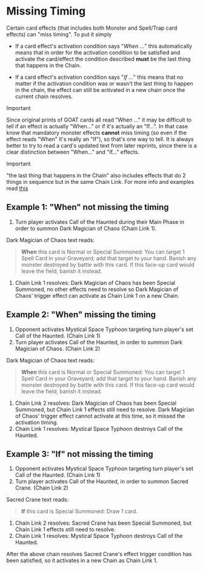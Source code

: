 # Missing Timing

Certain card effects (that includes both Monster and Spell/Trap card effects) can "miss timing". To put it simply

* If a card effect's activation condition says "_When ..._" this automatically means that 
in order for the activation condition to be satisfied and activate the card/effect the condition described 
**must** be the last thing that happens in the Chain.

* If a card effect's activation condition says  "_If ..._" this means that no matter if the activation 
condition was or wasn't the last thing to happen in the chain, the effect can still be activated in 
a new chain once the current chain resolves.

> [!IMPORTANT]
> Since original prints of GOAT cards all read "When ..." it may be difficult to tell if an effect is 
> actually "When..." or if it's actually an "If...". In that case know that mandatory monster effects 
> **cannot** miss timing (so even if the effect reads "When" it's really an "If"), so that's one way to tell. 
> It is always better to try to read a card's updated text from later reprints, since there is a clear 
> distinction between "When..." and "If..." effects.

> [!IMPORTANT]
> "the last thing that happens in the Chain" also includes effects that do 2 things in sequence but 
> in the same Chain Link. For more info and examples read [this](https://yugiohblog.konami.com/articles/?p=4514#:~:text=Example%3A%20Heraldry%20Change)


## Example 1: "When" not missing the timing

1. Turn player activates Call of the Haunted during their Main Phase  in order to summon Dark Magician 
of Chaos (Chain Link 1). 

Dark Magician of Chaos text reads:

>**When** this card is Normal or Special Summoned: You can target 1 Spell Card in your Graveyard; add that 
>target to your hand. Banish any monster destroyed by battle with this card. If this face-up card would 
>leave the field, banish it instead.

1. Chain Link 1 resolves: Dark Magician of Chaos has been Special Summoned, no other effects need to resolve 
so Dark Magician of Chaos' trigger effect can activate as Chain Link 1 on a new Chain.


## Example 2: "When" missing the timing

1. Opponent activates Mystical Space Typhoon targeting turn player's set Call of the Haunted. (Chain Link 1)
2. Turn player activates Call of the Haunted, in order to summon Dark Magician of Chaos. (Chain Link 2)

Dark Magician of Chaos text reads:

>**When** this card is Normal or Special Summoned: You can target 1 Spell Card in your Graveyard; add that 
>target to your hand. Banish any monster destroyed by battle with this card. If this face-up card would 
>leave the field, banish it instead.

1. Chain Link 2 resolves: Dark Magician of Chaos has been Special Summoned, but Chain Link 1 effects still need to resolve. Dark Magician of Chaos' trigger effect cannot activate at this time, so it missed the activation timing.
2. Chain Link 1 resolves: Mystical Space Typhoon destroys Call of the Haunted.


## Example 3: "If" not missing the timing

1. Opponent activates Mystical Space Typhoon targeting turn player's set Call of the Haunted. (Chain Link 1)
2. Turn player activates Call of the Haunted, in order to summon Sacred Crane. (Chain Link 2)

Sacred Crane text reads:

>**If** this card is Special Summoned: Draw 1 card.

1. Chain Link 2 resolves: Sacred Crane has been Special Summoned, but Chain Link 1 effects still need to resolve.
2. Chain Link 1 resolves: Mystical Space Typhoon destroys Call of the Haunted.

After the above chain resolves Sacred Crane's effect trigger condition has been satisfied, so it 
activates in a new Chain as Chain Link 1.


